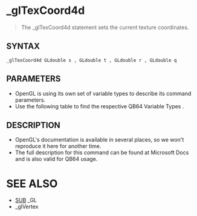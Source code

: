 # _glTexCoord4d
> The _glTexCoord4d statement sets the current texture coordinates.

## SYNTAX
`_glTexCoord4d GLdouble s , GLdouble t , GLdouble r , GLdouble q`

## PARAMETERS
* OpenGL is using its own set of variable types to describe its command parameters.
* Use the following table to find the respective QB64 Variable Types .


## DESCRIPTION
* OpenGL's documentation is available in several places, so we won't reproduce it here for another time.
* The full description for this command can be found at Microsoft Docs and is also valid for QB64 usage.


# SEE ALSO
* [SUB](SUB.md) _GL
* _glVertex


